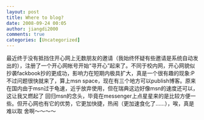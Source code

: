 ```yaml
---
layout: post
title: Where to blog?
date: 2008-09-24 00:05
author: jiangdi2000
comments: true
categories: [Uncategorized]
---
```

最近终于没有抵挡住开心网上无数朋友的邀请（我始终怀疑有些邀请是系统自动发出的），注册了一个开心网帐号开始“寻开心”起来了。不同于校内网，开心网貌似抄袭fackbook抄的更成功，影响力在短期内极具扩大，真是一个很有趣的现象:P
不过问题很快就来了，算上msn space，现在有三个地方可以publish博客。原来在国内由于msn过于龟速，近乎放弃使用，但在瑞典这边好像msn的速度还可以，这让我又燃起了 回归msn的念头，毕竟在messenger上点星星来的是比较方便一些。但开心网也有它的优势，它更加快捷，热闹（更加速食化了……），唉，真是难以取 舍啊～～～～
